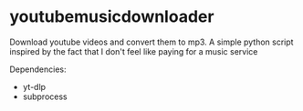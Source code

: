 # youtubemusicdownloader
Download youtube videos and convert them to mp3. A simple python script inspired by the fact that I don't feel like paying for a music service

Dependencies:
-  yt-dlp
-  subprocess
